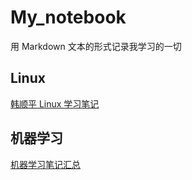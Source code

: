 # My_notebook

用 Markdown 文本的形式记录我学习的一切

## Linux

[韩顺平 Linux 学习笔记](./Linux/HanSP_notebook.md)

## 机器学习

[机器学习笔记汇总](./Mechine_Learning/README.md)
